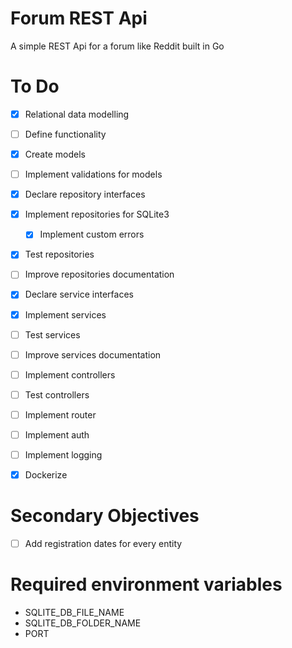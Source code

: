 # Forum REST Api

A simple REST Api for a forum like Reddit built in Go

# To Do

- [x] Relational data modelling
- [ ] Define functionality

- [x] Create models
- [ ] Implement validations for models
- [x] Declare repository interfaces
- [x] Implement repositories for SQLite3
    - [x] Implement custom errors
- [x] Test repositories
- [ ] Improve repositories documentation

- [x] Declare service interfaces
- [x] Implement services
- [ ] Test services
- [ ] Improve services documentation

- [ ] Implement controllers
- [ ] Test controllers

- [ ] Implement router
- [ ] Implement auth
- [ ] Implement logging

- [x] Dockerize

# Secondary Objectives

- [ ] Add registration dates for every entity

# Required environment variables

* SQLITE_DB_FILE_NAME
* SQLITE_DB_FOLDER_NAME
* PORT
